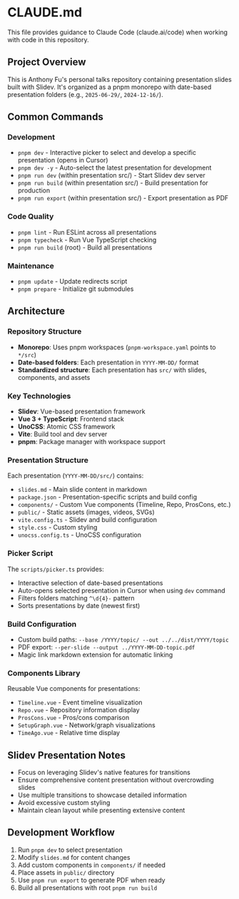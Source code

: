 # CLAUDE.md

This file provides guidance to Claude Code (claude.ai/code) when working with code in this repository.

## Project Overview
This is Anthony Fu's personal talks repository containing presentation slides built with Slidev. It's organized as a pnpm monorepo with date-based presentation folders (e.g., `2025-06-29/`, `2024-12-16/`).

## Common Commands

### Development
- `pnpm dev` - Interactive picker to select and develop a specific presentation (opens in Cursor)
- `pnpm dev -y` - Auto-select the latest presentation for development
- `pnpm run dev` (within presentation src/) - Start Slidev dev server
- `pnpm run build` (within presentation src/) - Build presentation for production
- `pnpm run export` (within presentation src/) - Export presentation as PDF

### Code Quality
- `pnpm lint` - Run ESLint across all presentations
- `pnpm typecheck` - Run Vue TypeScript checking
- `pnpm run build` (root) - Build all presentations

### Maintenance
- `pnpm update` - Update redirects script
- `pnpm prepare` - Initialize git submodules

## Architecture

### Repository Structure
- **Monorepo**: Uses pnpm workspaces (`pnpm-workspace.yaml` points to `*/src`)
- **Date-based folders**: Each presentation in `YYYY-MM-DD/` format
- **Standardized structure**: Each presentation has `src/` with slides, components, and assets

### Key Technologies
- **Slidev**: Vue-based presentation framework
- **Vue 3 + TypeScript**: Frontend stack
- **UnoCSS**: Atomic CSS framework
- **Vite**: Build tool and dev server
- **pnpm**: Package manager with workspace support

### Presentation Structure
Each presentation (`YYYY-MM-DD/src/`) contains:
- `slides.md` - Main slide content in markdown
- `package.json` - Presentation-specific scripts and build config
- `components/` - Custom Vue components (Timeline, Repo, ProsCons, etc.)
- `public/` - Static assets (images, videos, SVGs)
- `vite.config.ts` - Slidev and build configuration
- `style.css` - Custom styling
- `unocss.config.ts` - UnoCSS configuration

### Picker Script
The `scripts/picker.ts` provides:
- Interactive selection of date-based presentations
- Auto-opens selected presentation in Cursor when using `dev` command
- Filters folders matching `^\d{4}-` pattern
- Sorts presentations by date (newest first)

### Build Configuration
- Custom build paths: `--base /YYYY/topic/ --out ../../dist/YYYY/topic`
- PDF export: `--per-slide --output ../YYYY-MM-DD-topic.pdf`
- Magic link markdown extension for automatic linking

### Components Library
Reusable Vue components for presentations:
- `Timeline.vue` - Event timeline visualization
- `Repo.vue` - Repository information display
- `ProsCons.vue` - Pros/cons comparison
- `SetupGraph.vue` - Network/graph visualizations
- `TimeAgo.vue` - Relative time display

## Slidev Presentation Notes
- Focus on leveraging Slidev's native features for transitions
- Ensure comprehensive content presentation without overcrowding slides
- Use multiple transitions to showcase detailed information
- Avoid excessive custom styling
- Maintain clean layout while presenting extensive content

## Development Workflow
1. Run `pnpm dev` to select presentation
2. Modify `slides.md` for content changes
3. Add custom components in `components/` if needed
4. Place assets in `public/` directory
5. Use `pnpm run export` to generate PDF when ready
6. Build all presentations with root `pnpm run build`